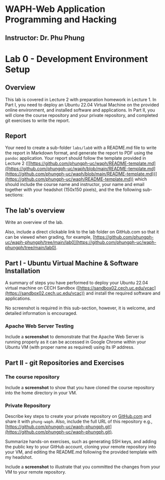 # WAPH-Web Application Programming and Hacking

## Instructor: Dr. Phu Phung

# Lab 0 - Development Environment Setup 

## Overview 

This lab is covered in Lecture 2 with preparation homework in Lecture 1. In Part I, you need to deploy an Ubuntu 22.04 Virtual Machine on the provided online environment, and installed software and applications. In Part II, you will clone the course repository and your private repository, and completed git exercises to write the report. 


## Report 

Your need to create a sub-folder `labs/lab0` with a README.md file to write the report in Markdown format, and generate the report to PDF using the `pandoc` application. Your report should follow the template provided in Lecture 2 ([[https://github.com/phungph-uc/waph/README-template.md]([https://github.com/phungph-uc/waph/blob/main/README-template.md](https://github.com/phungph-uc/waph/blob/main/README-template.md))](https://github.com/phungph-uc/waph/README-template.md)) which should include the course name and instructor, your name and email together with your headshot (150x150 pixels), and the the following sub-sections:

## The lab's overview

Write an overview of the lab.

Also, include a direct clickable link to the lab folder on GitHub.com so that it can be viewed when grading, for example,  [https://github.com/phungph-uc/waph-phungph/tree/main/lab0](https://github.com/phungph-uc/waph-phungph/tree/main/lab0).


## Part I - Ubuntu Virtual Machine & Software Installation

A summary of steps you have performed to deploy your Ubuntu 22.04 virtual machine on CECH Sandbox ([https://sandbox02.cech.uc.edu/vcac](https://sandbox02.cech.uc.edu/vcac)) and install the required software and applications. 

No screenshot is required in this sub-section, however, it is welcome, and detailed information is encouraged.

### Apache Web Server Testing

Include a **screenshot** to demonstrate that the Apache Web Server is running properly as it can be accessed in Google Chrome within your Ubuntu VM (with proper name as required) using its IP address.


## Part II - git Repositories and Exercises

### The course repository

Include a **screenshot** to show that you have cloned the course repository into the home directory in your VM.

### Private Repository

Describe key steps to create your private repository on [GitHub.com](https://github.com) and share it with `phung-waph`. Also, include the full URL of this repository e.g., [https://github.com/phungph-uc/waph-phungph.git](https://github.com/phungph-uc/waph-phungph.git).

Summarize hands-on exercises, such as generating SSH keys, and adding the public key to your GitHub account, cloning your remote repository into your VM, and editing the README.md following the provided template with my headshot.

Include a **screenshot** to illustrate that you committed the changes from your VM to your remote repository.
